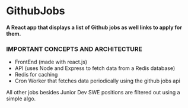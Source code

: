 # GithubJobs


**A React app that displays a list of Github jobs as well links to apply for them.**


### IMPORTANT CONCEPTS AND ARCHITECTURE
- FrontEnd (made with react.js)
- API (uses Node and Express to fetch data from a Redis database)
- Redis for caching
- Cron Worker that fetches data periodically using the github jobs api

All other jobs besides Junior Dev SWE positions are filtered out using a simple algo.
